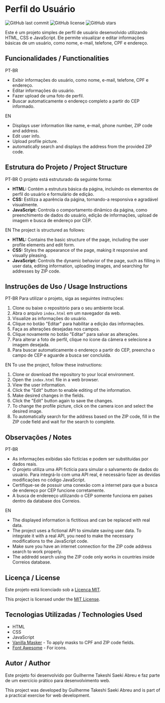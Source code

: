 # Perfil do Usuário

![GitHub last commit](https://img.shields.io/github/last-commit/TakeSae/teste-tdzain)
![GitHub license](https://img.shields.io/github/license/TakeSae/teste-tdzain)
![GitHub stars](https://img.shields.io/github/stars/TakeSae/teste-tdzain?style=social)

Este é um projeto simples de perfil de usuário desenvolvido utilizando HTML, CSS e JavaScript. Ele permite visualizar e editar informações básicas de um usuário, como nome, e-mail, telefone, CPF e endereço.

## Funcionalidades / Functionalities

PT-BR
- Exibir informações do usuário, como nome, e-mail, telefone, CPF e endereço.
- Editar informações do usuário.
- Fazer upload de uma foto de perfil.
- Buscar automaticamente o endereço completo a partir do CEP informado.

EN
- Displays user information like name, e-mail, phone number, ZIP code and address.
- Edit user info.
- Upload profile picture.
- automatically search and displays the address from the provided ZIP code.

## Estrutura do Projeto / Project Structure

PT-BR
O projeto está estruturado da seguinte forma:

- **HTML:** Contém a estrutura básica da página, incluindo os elementos de perfil do usuário e formulário de edição.
- **CSS:** Estiliza a aparência da página, tornando-a responsiva e agradável visualmente.
- **JavaScript:** Controla o comportamento dinâmico da página, como preenchimento de dados do usuário, edição de informações, upload de imagem e busca de endereço por CEP.

EN
The project is structured as follows:

- **HTML:** Contains the basic structure of the page, including the user profile elements and edit form.
- **CSS:** Styles the appearance of the page, making it responsive and visually pleasing.
- **JavaScript:** Controls the dynamic behavior of the page, such as filling in user data, editing information, uploading images, and searching for addresses by ZIP code.

## Instruções de Uso / Usage Instructions

PT-BR
Para utilizar o projeto, siga as seguintes instruções:

1. Clone ou baixe o repositório para o seu ambiente local.
2. Abra o arquivo `index.html` em um navegador da web.
3. Visualize as informações do usuário.
4. Clique no botão "Editar" para habilitar a edição das informações.
5. Faça as alterações desejadas nos campos.
6. Clique novamente no botão "Editar" para salvar as alterações.
7. Para alterar a foto de perfil, clique no ícone da câmera e selecione a imagem desejada.
8. Para buscar automaticamente o endereço a partir do CEP, preencha o campo de CEP e aguarde a busca ser concluída.

EN
To use the project, follow these instructions:

1. Clone or download the repository to your local environment.
2. Open the `index.html` file in a web browser.
3. View the user information.
4. Click the "Edit" button to enable editing of the information.
5. Make desired changes in the fields.
6. Click the "Edit" button again to save the changes.
7. To change the profile picture, click on the camera icon and select the desired image.
8. To automatically search for the address based on the ZIP code, fill in the ZIP code field and wait for the search to complete.

## Observações / Notes

PT-BR
- As informações exibidas são fictícias e podem ser substituídas por dados reais.
- O projeto utiliza uma API fictícia para simular o salvamento de dados do usuário. Para integrá-lo com uma API real, é necessário fazer as devidas modificações no código JavaScript.
- Certifique-se de possuir uma conexão com a internet para que a busca de endereço por CEP funcione corretamente.
- A busca de endereeço utilizando o CEP somente funciona em países dentro da database dos Correios.

EN
- The displayed information is fictitious and can be replaced with real data.
- The project uses a fictional API to simulate saving user data. To integrate it with a real API, you need to make the necessary modifications to the JavaScript code.
- Make sure you have an internet connection for the ZIP code address search to work properly.
- The addredd search using the ZIP code only works in countries inside Correios database.

## Licença / License

Este projeto está licenciado sob a [Licença MIT](https://opensource.org/licenses/MIT).

This project is licensed under the [MIT License](https://opensource.org/licenses/MIT).

## Tecnologias Utilizadas / Technologies Used

- HTML
- CSS
- JavaScript
- [Vanilla Masker](https://github.com/BankFacil/vanilla-masker) - To apply masks to CPF and ZIP code fields.
- [Font Awesome](https://fontawesome.com/) - For icons.

## Autor / Author

Este projeto foi desenvolvido por Guilherme Takeshi Saeki Abreu e faz parte de um exercício prático para desenvolvimento web.

This project was developed by Guilherme Takeshi Saeki Abreu and is part of a practical exercise for web development.
